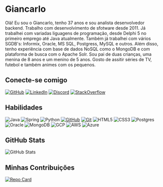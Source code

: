 # Giancarlo
Olá! Eu sou o Giancarlo, tenho 37 anos e sou analista desenvolvedor backend. Trabalho com desenvolvimento de sfotware desde 2011. Já trabalhei com variadas liguagens de programação, desde Delphi 5 no primeiro emprego até Java atualmente. Também já trabalhei com vários SGDB's: Informix, Oracle, MS SQL, Postgress, MySQL e outros. Além disso, tenho experiência com base de dados NoSQL como o MongoDB e com plataforma de busca com o Apache Solr. Sou pai de duas crianças, uma menina de 8 anos e um menino de 5 anos. Gosto de assitir séries de TV, futebol e também animes com os pequenos.

## Conecte-se comigo
[![GitHub](https://img.shields.io/badge/GitHub-e6e6c4?style=for-the-badge&logo=github&logoColor=000)](https://github.com/GiancarloVieira)
[![LinkedIn](https://img.shields.io/badge/LinkedIn-e6e6c4?style=for-the-badge&logo=linkedin&logoColor=0E76A8)](https://www.linkedin.com/in/giancarlocastro/)
[![Discord](https://img.shields.io/badge/Discord-e6e6c4?style=for-the-badge&logo=discord)](https://discord.com/channels/@giancarlo_1)
[![StackOverflow](https://img.shields.io/badge/StackOverflow-e6e6c4?style=for-the-badge&logo=stackoverflow)](https://stackoverflow.com/users/22338852/gian)

## Habilidades
![Java](https://img.shields.io/badge/Java-e6e6c4?style=for-the-badge&logo=java)
![Spring](https://img.shields.io/badge/Spring%20Boot-e6e6c4?style=for-the-badge&logo=spring)
![Python](https://img.shields.io/badge/Python-e6e6c4?style=for-the-badge&logo=python)
[![GitHub](https://img.shields.io/badge/GitHub-e6e6c4?style=for-the-badge&logo=github&logoColor=000)](https://docs.github.com/)
[![Git](https://img.shields.io/badge/Git-e6e6c4?style=for-the-badge&logo=git&)](https://git-scm.com/doc) 
![HTML5](https://img.shields.io/badge/HTML5-e6e6c4?style=for-the-badge&logo=html5)
![CSS3](https://img.shields.io/badge/CSS3-e6e6c4?style=for-the-badge&logo=css3&logoColor=264CE4)
![Postgres](https://img.shields.io/badge/Postgres-e6e6c4?style=for-the-badge&logo=postgresql)
![Oracle](https://img.shields.io/badge/Oracle%20SQL-e6e6c4?style=for-the-badge&logo=Oracle&logoColor=C74634)
![MongoDB](https://img.shields.io/badge/MongoDB-e6e6c4?style=for-the-badge&logo=mongodb)
![GCP](https://img.shields.io/badge/Google%20Cloud-e6e6c4?style=for-the-badge&logo=googlecloud)
![AWS](https://img.shields.io/badge/AWS-e6e6c4?style=for-the-badge&logo=amazon)
![Azure](
https://img.shields.io/badge/Azure-e6e6c4?style=for-the-badge&logo=azure)

## GitHub Stats
![GitHub Stats](https://github-readme-stats.vercel.app/api?username=GiancarloVieira&theme=transparent&bg_color=e6e6c4&border_color=000&show_icons=true&icon_color=000&title_color=000&text_color=000&hide_title=true&hide=stars)

## Minhas Contribuições
[![Repo Card](https://github-readme-stats.vercel.app/api/pin/?username=octoeli&repo=dio-lab-open-source&bg_color=e6e6c4&border_color=000&show_icons=true&icon_color=000&title_color=000&text_color=000)](https://github.com/GiancarloVieira/dio-lab-open-source)
